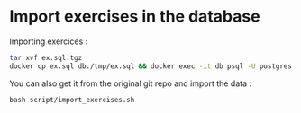 # Import exercises in the database

Importing exercices :

```sh
tar xvf ex.sql.tgz
docker cp ex.sql db:/tmp/ex.sql && docker exec -it db psql -U postgres -d diabetes -f /tmp/ex.sql
```

You can also get it from the original git repo and import the data :

```
bash script/import_exercises.sh
```
